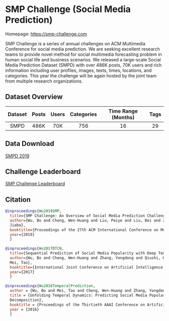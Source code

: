 # SMP Challenge (Social Media Prediction)

Homepage: https://smp-challenge.com

SMP Challenge is a series of annual challenges on ACM Multimedia Conference for social media prediction. We are seeking excellent research teams to provide novel method for social multimedia forecasting problem in human social life and business scenarios. We released a large-scale Social Media Prediction Dataset (SMPD) with over 486K posts, 70K users and rich information including user profiles, images, texts, times, locations, and categories. This year the challenge will be again hosted by the joint team from multiple research organizations.


## Dataset Overview
| Dataset | Posts |  Users |  Categories  |  Time Range (Months) | Tags |
| :----:  |    :----:   |    :----:   |    :----:   |    :----:   |    :----:   |
| SMPD  |	486K  |	70K | 756	| 16  | 29  | 250K  |

## Data Download

[SMPD 2019](https://smp-challenge.com/download.html)


## Challenge Leaderboard

[SMP Challenge Leaderboard](https://smp-challenge.com/leaderboard.html)

## Citation
```BibTeX
@inproceedings{Wu2019SMP,
  title={SMP Challenge: An Overview of Social Media Prediction Challenge 2019},
  author={Wu, Bo and Cheng, Wen-Huang and Liu, Peiye and Liu, Bei and Zeng, Zhaoyang and Luo,
  Jiebo},
  booktitle={Proceedings of the 27th ACM International Conference on Multimedia},
  year={2019}
  }
  
@inproceedings{Wu2017DTCN,
  title={Sequential Prediction of Social Media Popularity with Deep Temporal  Context Networks},
  author={Wu, Bo and Cheng, Wen-Huang and Zhang, Yongdong and Qiushi, Huang and   Jintao, Li and
  Mei, Tao},
  booktitle={International Joint Conference on Artificial Intelligence (IJCAI)},
  year={2017}
  }
  
@inproceedings{Wu2016TemporalPrediction,
  author = {Wu, Bo and Mei, Tao and Cheng, Wen-Huang and Zhang, Yongdong},
  title = {Unfolding Temporal Dynamics: Predicting Social Media Popularity Using  Multi-scale Temporal
  Decomposition},
  booktitle = {Proceedings of the Thirtieth AAAI Conference on Artificial   Intelligence (AAAI)}
  year = {2016}
  }
```

